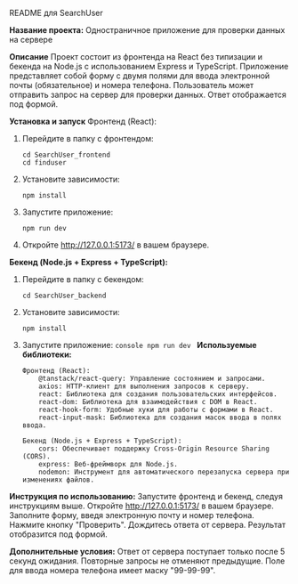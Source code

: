README для SearchUser

**Название проекта:**
Одностраничное приложение для проверки данных на сервере

**Описание**
Проект состоит из фронтенда на React без типизации и бекенда на Node.js с использованием Express и TypeScript. Приложение представляет собой форму с двумя полями для ввода электронной почты (обязательное) и номера телефона. Пользователь может отправить запрос на сервер для проверки данных. Ответ отображается под формой.

**Установка и запуск**
Фронтенд (React):

1. Перейдите в папку с фронтендом:
   ```console
   cd SearchUser_frontend
   cd finduser
   ```
2. Установите зависимости:
   ```console
   npm install
   ```
3. Запустите приложение:
   ```console
   npm run dev
   ```
4. Откройте http://127.0.0.1:5173/ в вашем браузере.

**Бекенд (Node.js + Express + TypeScript):**

1.  Перейдите в папку с бекендом:
    ```console
    cd SearchUser_backend
    ```
2.  Установите зависимости:
    ```console
    npm install
    ```
3.  Запустите приложение:
    `console
    npm run dev
    `
    **Используемые библиотеки:**

        Фронтенд (React):
            @tanstack/react-query: Управление состоянием и запросами.
            axios: HTTP-клиент для выполнения запросов к серверу.
            react: Библиотека для создания пользовательских интерфейсов.
            react-dom: Библиотека для взаимодействия с DOM в React.
            react-hook-form: Удобные хуки для работы с формами в React.
            react-input-mask: Библиотека для создания масок ввода в полях ввода.

        Бекенд (Node.js + Express + TypeScript):
            cors: Обеспечивает поддержку Cross-Origin Resource Sharing (CORS).
            express: Веб-фреймворк для Node.js.
            nodemon: Инструмент для автоматического перезапуска сервера при изменениях файлов.

**Инструкция по использованию:**
Запустите фронтенд и бекенд, следуя инструкциям выше.
Откройте http://127.0.0.1:5173/ в вашем браузере.
Заполните форму, введя электронную почту и номер телефона.
Нажмите кнопку "Проверить".
Дождитесь ответа от сервера. Результат отобразится под формой.

**Дополнительные условия:**
Ответ от сервера поступает только после 5 секунд ожидания.
Повторные запросы не отменяют предыдущие.
Поле для ввода номера телефона имеет маску "99-99-99".
